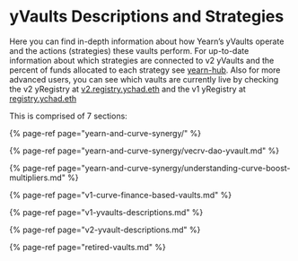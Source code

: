 # yVaults Descriptions and Strategies

Here you can find in-depth information about how Yearn’s yVaults operate and the actions \(strategies\) these vaults perform. For up-to-date information about which strategies are connected to v2 yVaults and the percent of funds allocated to each strategy see [yearn-hub](https://yearn-hub.vercel.app). Also for more advanced users, you can see which vaults are currently live by checking the v2 yRegistry at [v2.registry.ychad.eth](https://etherscan.io/address/0x50c1a2ea0a861a967d9d0ffe2ae4012c2e053804#code) and the v1 yRegistry at [registry.ychad.eth](https://etherscan.io/address/0x3ee41c098f9666ed2ea246f4d2558010e59d63a0/advanced#code)

This is comprised of 7 sections:

{% page-ref page="yearn-and-curve-synergy/" %}

{% page-ref page="yearn-and-curve-synergy/vecrv-dao-yvault.md" %}

{% page-ref page="yearn-and-curve-synergy/understanding-curve-boost-multipliers.md" %}

{% page-ref page="v1-curve-finance-based-vaults.md" %}

{% page-ref page="v1-yvaults-descriptions.md" %}

{% page-ref page="v2-yvault-descriptions.md" %}

{% page-ref page="retired-vaults.md" %}









